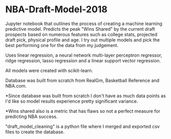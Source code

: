 # NBA-Draft-Model-2018
Jupyter notebook that outlines the process of creating a machine learning predictive model. Predicts the peak "Wins Shared" by the current draft prospects based on numerous features such as college stats, projected draft pick, physical profile and age. I try out multiple models and pick the best performing one for the data from my judgement. 

Uses linear regression, a neural network multi-layer perceptron regressor, ridge regression, lasso regression and a linear support vector regression.

All models were created with scikit-learn. 

Database was built from scratch from RealGm, Basketball Reference and NBA.com.

*Since database was built from scratch I don't have as much data points as I'd like so model results experience pretty significant variance.

*Wins shared also is a metric that has flaws so not a perfect measure for predicting NBA success. 

"draft_model_cleaning" is a python file where I merged and exported csv files to create the database.

